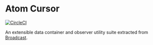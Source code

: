 # Atom Cursor

[![CircleCI](https://circleci.com/gh/minifast/atom-cursor/tree/master.svg?style=svg)](https://circleci.com/gh/minifast/atom-cursor/tree/master)

An extensible data container and observer utility suite extracted from [Broadcast](https://github.com/minifast/broadcast).
